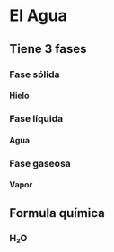 #  El Agua
## Tiene 3 fases
### Fase sólida
#### Hielo
### Fase líquida
#### Agua
### Fase gaseosa
#### Vapor
## Formula química
### H₂O

